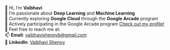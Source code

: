 👋 Hi, I’m **Vaibhavi**  
👀 I’m passionate about **Deep Learning** and **Machine Learning**  
🌱 Currently exploring **Google Cloud** through the **Google Arcade** program  
🚀 Actively participating in the Google Arcade program [Check out my profile!](https://www.cloudskillsboost.google/public_profiles/22c34df9-6cfc-4128-8f0d-0abd1f4364d3)  
💬 Feel free to reach me at:  
📫 **Email**: vaibhavishenoyb@gmail.com  
💼 **LinkedIn**: [Vaibhavi Shenoy](https://www.linkedin.com/in/vaibhavi-shenoy/)  
